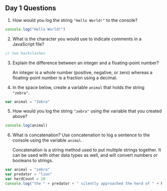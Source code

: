 ## Day 1 Questions

1. How would you log the string `"Hello World!"` to the console?
```JavaScript
console.log("Hello World!")
```

2. What is the character you would use to indicate comments in a JavaScript file?
```JavaScript
// two backslashes
```

3. Explain the difference between an integer and a floating-point number?

     An integer is a whole number (positive, negative, or zero) whereas a floating-point number is a fraction using a decimal.

4. In the space below, create a variable `animal` that holds the string `"zebra"`.
```JavaScript
var animal = "Zebra"
```

5. How would you log the string `"zebra"` using the variable that you created above?
```JavaScript
console.log(animal)
```

6. What is concatenation? Use concatenation to log a sentence to the console using the variable `animal`.

     Concatenation is a string method used to put multiple strings together. It can be used with other data types as well, and will convert numbers or booleans to strings.
```JavaScript
var animal = "zebra"
var predator = "lion"
var herdCount = 20
console.log("the " + predator + " silently approached the herd of " + herdCount + " " + animal + "s")
